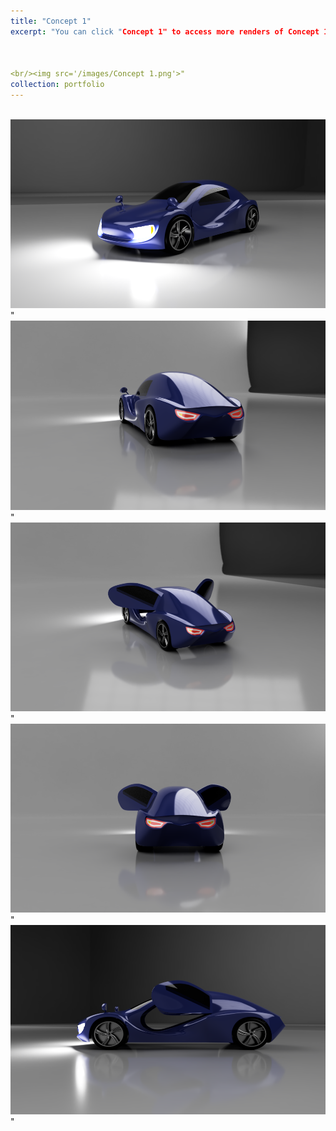 ```yaml
---
title: "Concept 1"
excerpt: "You can click "Concept 1" to access more renders of Concept 1. It will be available soon at grabcad.



<br/><img src='/images/Concept 1.png'>"
collection: portfolio
---
```



<br/><img src='/images/c1v1.png'>"
<br/><img src='/images/c1v2.png'>"
<br/><img src='/images/c1v3.png'>"
<br/><img src='/images/c1v4.png'>"
<br/><img src='/images/c1v5.png'>"
